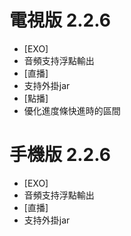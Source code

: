 # 電視版 2.2.6

* [EXO]
* 音頻支持浮點輸出
* [直播]
* 支持外掛jar
* [點播]
* 優化進度條快進時的區間

# 手機版 2.2.6

* [EXO]
* 音頻支持浮點輸出
* [直播]
* 支持外掛jar